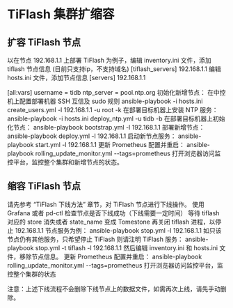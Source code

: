 # TiFlash 集群扩缩容
## 扩容 TiFlash 节点
以在节点 192.168.1.1 上部署 TiFlash 为例子，编辑 inventory.ini 文件，添加 tiflash 节点信息 (目前只支持ip，不支持域名)
[tiflash_servers]
192.168.1.1
编辑 hosts.ini 文件，添加节点信息
[servers]
192.168.1.1

[all:vars]
username = tidb
ntp_server = pool.ntp.org
初始化新增节点：
在中控机上配置部署机器 SSH 互信及 sudo 规则
ansible-playbook -i hosts.ini create_users.yml -l 192.168.1.1 -u root -k
在部署目标机器上安装 NTP 服务：
ansible-playbook -i hosts.ini deploy_ntp.yml -u tidb -b
在部署目标机器上初始化节点：
ansible-playbook bootstrap.yml -l 192.168.1.1
部署新增节点：
ansible-playbook deploy.yml -l 192.168.1.1
启动新节点服务：
ansible-playbook start.yml -l 192.168.1.1
更新 Prometheus 配置并重启：
ansible-playbook rolling_update_monitor.yml --tags=prometheus
打开浏览器访问监控平台，监控整个集群和新增节点的状态。
## 缩容 TiFlash 节点
请先参考 “TiFlash 下线方法” 章节，对 TiFlash 节点进行下线操作。
使用 Grafana 或者 pd-ctl 检查节点是否下线成功（下线需要一定时间）
等待 tiflash 对应的 store 消失或者 state_name 变成 Tomestone 再关闭 tiflash 进程，以停止 192.168.1.1 节点服务为例：
ansible-playbook stop.yml -l 192.168.1.1
如只该节点仍有其他服务，只希望停止 TiFlash 则请注明 TiFlash 服务：
ansible-playbook stop.yml -t tiflash -l 192.168.1.1
然后编辑 inventory.ini 和 hosts.ini 文件，移除节点信息。
更新 Prometheus 配置并重启：
ansible-playbook rolling_update_monitor.yml --tags=prometheus
打开浏览器访问监控平台，监控整个集群的状态

注意：上述下线流程不会删除下线节点上的数据文件，如需再次上线，请先手动删除。